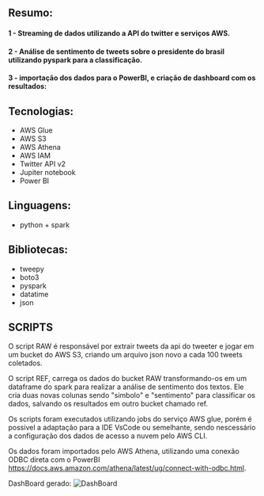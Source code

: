 ## Resumo:
#### 1 - Streaming de dados utilizando a API do twitter e serviços AWS.
#### 2 - Análise de sentimento de tweets sobre o presidente do brasil utilizando pyspark para a classificação.
#### 3 - importação dos dados para o PowerBI, e criação de dashboard com os resultados:


## Tecnologias:
- AWS Glue
- AWS S3
- AWS Athena
- AWS IAM
- Twitter API v2
- Jupiter notebook
- Power BI


## Linguagens:
- python + spark


## Bibliotecas:
- tweepy
- boto3
- pyspark
- datatime
- json


## SCRIPTS

O script RAW é responsável por extrair tweets da api do tweeter e jogar em um bucket do AWS S3, criando um arquivo json novo a cada 100 tweets coletados.

O script REF, carrega os dados do bucket RAW transformando-os em um dataframe do spark para realizar a análise de sentimento dos textos. Ele cria duas novas colunas sendo "simbolo" e "sentimento" para classificar os dados, salvando os resultados em outro bucket chamado ref.

Os scripts foram executados utilizando jobs do serviço AWS glue, porém é possivel a adaptação para a IDE VsCode ou semelhante, sendo nescessário a configuração dos dados de acesso a nuvem pelo AWS CLI.

Os dados foram importados pelo AWS Athena, utilizando uma conexão ODBC direta com o PowerBI https://docs.aws.amazon.com/athena/latest/ug/connect-with-odbc.html.

DashBoard gerado: ![DashBoard](https://user-images.githubusercontent.com/50059346/229216144-3080fb2d-0847-4ed6-a33f-e1c391f82472.png)

